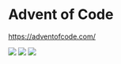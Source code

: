 # Advent of Code

https://adventofcode.com/

<!--- advent_readme_stars table --->


![](https://img.shields.io/badge/day%20📅-11-blue) ![](https://img.shields.io/badge/stars%20⭐-2-yellow) ![](https://img.shields.io/badge/days%20completed-0-red)
